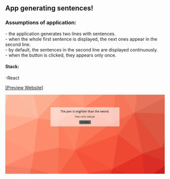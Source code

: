 
<h2>App generating sentences!</h2>

<h3>Assumptions of application:</h3>
- the application generates two lines with sentences.</br>
- when the whole first sentence is displayed, the next ones appear in the second line.</br>
- by default, the sentences in the second line are displayed continuously.</br>
- when the button is clicked, they appears only once.</br>

<h4>Stack:</h4>
-React

[[Preview Website]](https://orszolka108.github.io/sentences/)

![Image](https://github.com/orszolka108/sentences/blob/master/images/screen.png)

